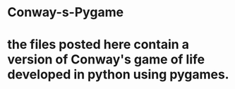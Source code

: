 # Conway-s-Pygame
# the files posted here contain a version of Conway's game of life developed in python using pygames.

